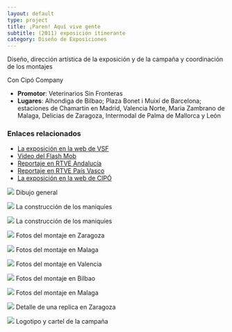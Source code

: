 ```yaml
---
layout: default 
type: project
title: ¡Paren! Aquí vive gente
subtitle: (2011) exposición itinerante
category: Diseño de Exposiciones
---
```


Diseño, dirección artística de la exposición y de la campaña y coordinación de los montajes

Con Cipó Company

- **Promotor**: Veterinarios Sin Fronteras
- **Lugares**: Alhondiga de Bilbao; Plaza Bonet i Muixí de Barcelona; estaciones de Chamartin en Madrid, Valencia Norte, Maria Zambrano de Malaga, Delicias de Zaragoza, Intermodal de Palma de Mallorca y León

### Enlaces relacionados

- [La exposición en la web de VSF](http://www.aquivivegente.org/)
- [Video del Flash Mob](http://www.youtube.com/watch?v=ZgWoO4Kn8YY)
- [Reportaje en RTVE Andalucía](http://www.youtube.com/watch?v=vqBSAPpf6FI)
- [Reportaje en RTVE País Vasco](http://www.youtube.com/user/cipocompany?ob=0&feature=results_main)
- [La exposición en la web de CIPÓ](http://cipocompany.com/portfolios/paren-aqui-vive-gente/)

![](01.jpg)
Dibujo general

![](02.jpg)
La construcción de los maniquíes

![](03.jpg)
La construcción de los maniquíes

![](04.jpg)
Fotos del montaje en Zaragoza

![](05.jpg)
Fotos del montaje en Malaga

![](06.jpg)
Fotos del montaje en Valencia

![](07.jpg)
Fotos del montaje en Bilbao

![](08.jpg)
Fotos del montaje en Malaga

![](09.jpg)
Detalle de una replica en Zaragoza

![](10.jpg)
Logotipo y cartel de la campaña
